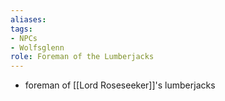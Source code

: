 ```yaml
---
aliases: 
tags: 
- NPCs
- Wolfsglenn
role: Foreman of the Lumberjacks
---
```


- foreman of [[Lord Roseseeker]]'s lumberjacks